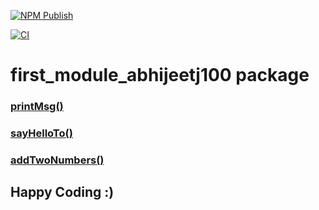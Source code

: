 [![NPM Publish](https://github.com/abhijeetj100/first_module_abhijeetj100/actions/workflows/npm-publish.yml/badge.svg)](https://github.com/abhijeetj100/first_module_abhijeetj100/actions/workflows/npm-publish.yml)

[![CI](https://github.com/abhijeetj100/first_module_abhijeetj100/actions/workflows/main.yml/badge.svg)](https://github.com/abhijeetj100/first_module_abhijeetj100/actions/workflows/main.yml)

# first_module_abhijeetj100 package

### [printMsg()](./src/utils.ts)

### [sayHelloTo()](./src/unicorn.ts)
### [addTwoNumbers()](./src/utils.ts)

## Happy Coding :)

